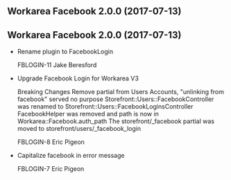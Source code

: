 Workarea Facebook 2.0.0 (2017-07-13)
--------------------------------------------------------------------------------


Workarea Facebook 2.0.0 (2017-07-13)
--------------------------------------------------------------------------------

*   Rename plugin to FacebookLogin

    FBLOGIN-11
    Jake Beresford

*   Upgrade Facebook Login for Workarea V3

    Breaking Changes
    Remove partial from Users Accounts, "unlinking from facebook" served no purpose
    Storefront::Users::FacebookController was renamed to Storefront::Users::FacebookLoginsController
    FacebookHelper was removed and path is now in Workarea::Facebook.auth_path
    The storefront/_facebook partial was moved to storefront/users/_facebook_login

    FBLOGIN-8
    Eric Pigeon

*   Capitalize facebook in error message

    FBLOGIN-7
    Eric Pigeon
